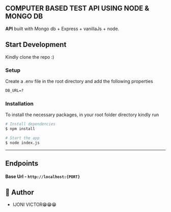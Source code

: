 ## COMPUTER BASED TEST API USING NODE & MONGO DB


**API** built with Mongo db + Express + vanillaJs + node.

## Start Development

Kindly clone the repo :)

### Setup

Create a .env file in the root directory and add the following properties

```markdown
DB_URL=?
```

### Installation

To install the necessary packages, in your root folder directory kindly run

```bash
# Install dependencies
$ npm install

# Start the app
$ node index.js

```

---

## Endpoints

#### Base Url - `http://localhost:{PORT}`


## 🎩 Author

- IJONI VICTOR😁😁😁
